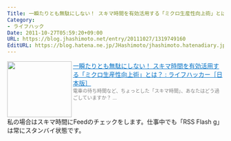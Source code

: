 ```yaml
---
Title: 一瞬たりとも無駄にしない！ スキマ時間を有効活用する「ミクロ生産性向上術」とは？
Category:
- ライフハック
Date: 2011-10-27T05:59:20+09:00
URL: https://blog.jhashimoto.net/entry/20111027/1319749160
EditURL: https://blog.hatena.ne.jp/JHashimoto/jhashimoto.hatenadiary.jp/atom/entry/12921228815717257171
---
```


<a href="http://www.lifehacker.jp/2011/10/111019microproductivity.html" target="_blank"><img class="alignleft" align="left" border="0" src="http://capture.heartrails.com/150x130/shadow?http://www.lifehacker.jp/2011/10/111019microproductivity.html" alt="" width="150" height="130" /></a><a style="color:#0070C5;" href="http://www.lifehacker.jp/2011/10/111019microproductivity.html" target="_blank">一瞬たりとも無駄にしない！ スキマ時間を有効活用する「ミクロ生産性向上術」とは？ : ライフハッカー［日本版］</a><a href="http://b.hatena.ne.jp/entry/http://www.lifehacker.jp/2011/10/111019microproductivity.html" target="_blank"><img border="0" src="http://b.hatena.ne.jp/entry/image/http://www.lifehacker.jp/2011/10/111019microproductivity.html" alt="" /></a><br><span style="color: #808080;font-size: 80%;">電車の待ち時間など、ちょっとした「スキマ時間」、あなたはどう過ごしていますか？ ...</span><br style="clear:both;" />
私の場合はスキマ時間にFeedのチェックをします。仕事中でも「RSS Flash g」は常にスタンバイ状態です。
